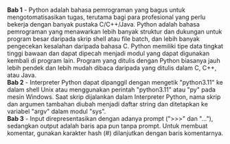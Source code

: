 **Bab 1** - Python adalah bahasa pemrograman yang bagus untuk mengotomatisasikan tugas, terutama bagi para profesional yang perlu bekerja dengan banyak pustaka C/C++/Java. Python adalah bahasa pemrograman yang menawarkan lebih banyak struktur dan dukungan untuk program besar daripada skrip shell atau file batch, dan lebih banyak pengecekan kesalahan daripada bahasa C. Python memiliki tipe data tingkat tinggi bawaan dan dapat dipecah menjadi modul yang dapat digunakan kembali di program lain. Program yang ditulis dengan Python biasanya jauh lebih pendek dan lebih mudah dibaca daripada yang ditulis dalam C, C++, atau Java.<br />
**Bab 2** - Interpreter Python dapat dipanggil dengan mengetik "python3.11" ke dalam shell Unix atau menggunakan perintah "python3.11" atau "py" pada mesin Windows. Saat skrip dijalankan dalam Interpreter Python, nama skrip dan argumen tambahan diubah menjadi daftar string dan ditetapkan ke variabel "argv" dalam modul "sys".<br />
**Bab 3** - Input direpresentasikan dengan adanya prompt (">>>" dan "..."), sedangkan output adalah baris apa pun tanpa prompt. Untuk membuat komentar, gunakan karakter hash (#) dilanjutkan dengan baris komentarnya.